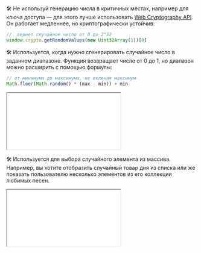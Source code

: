 🛠 Не используй генерацию числа в критичных местах, например для ключа доступа — для этого лучше использовать [Web Cryptography API](https://www.w3.org/TR/WebCryptoAPI/). Он работает медленнее, но криптографически устойчив:

```js
//  вернет случайное число от 0 до 2^32
window.crypto.getRandomValues(new Uint32Array(1))[0] 
```

🛠 Используется, когда нужно сгенерировать случайное число в заданном диапазоне. Функция возвращает число от 0 до 1, но диапазон можно расширить с помощью формулы:

```js
// от минимума до максимума, не включая максимум
Math.floor(Math.random() * (max - min)) + min 
```

<iframe title="Название — Math.random() — Дока" src="../demos/Lopinopulos-ewOxWV/" height="150"></iframe>

🛠 Используется для выбора случайного элемента из массива. Например, вы хотите отобразить случайный товар дня из списка или же показать пользователю несколько элементов из его коллекции любимых песен.

<iframe title="Название — Math.random() — Дока" src="../demos/Lopinopulos-KjPJey/" height="150"></iframe>
